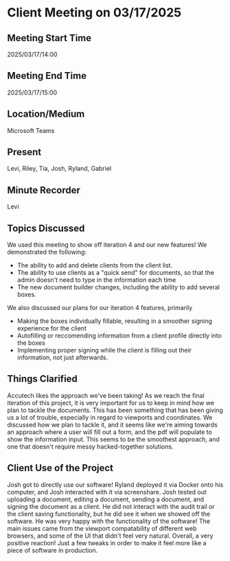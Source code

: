 # Client Meeting on 03/17/2025

## Meeting Start Time

2025/03/17/14:00

## Meeting End Time

2025/03/17/15:00

## Location/Medium

Microsoft Teams

## Present

Levi, Riley, Tia, Josh, Ryland, Gabriel

## Minute Recorder

Levi

## Topics Discussed

We used this meeting to show off iteration 4 and our new features! We demonstrated the following:
- The ability to add and delete clients from the client list.
- The ability to use clients as a "quick send" for documents, so that the admin doesn't need to type in the information each time
- The new document builder changes, including the ability to add several boxes.

We also discussed our plans for our iteration 4 features, primarily
- Making the boxes individually fillable, resulting in a smoother signing experience for the client
- Autofilling or reccomending information from a client profile directly into the boxes
- Implementing proper signing while the client is filling out their information, not just afterwards.

## Things Clarified

Accutech likes the approach we've been taking! As we reach the final iteration of this project, it is very important for us to
keep in mind how we plan to tackle the documents. This has been something that has been giving us a lot of trouble, especially
in regard to viewports and coordinates. We discussed how we plan to tackle it, and it seems like we're aiming towards an approach
where a user will fill out a form, and the pdf will populate to show the information input. This seems to be the smoothest approach,
and one that doesn't require messy hacked-together solutions.

## Client Use of the Project

Josh got to directly use our software! Ryland deployed it via Docker onto his computer, and Josh interacted with it via screenshare.
Josh tested out uploading a document, editing a document, sending a document, and signing the document as a client. He did 
not interact with the audit trail or the client saving functionality, but he did see it when we showed off the software. He was
very happy with the functionality of the software! The main issues came from the viewport compatability of different web browsers,
and some of the UI that didn't feel very natural. Overall, a very positive reaction! Just a few tweaks in order to make it 
feel more like a piece of software in production.


